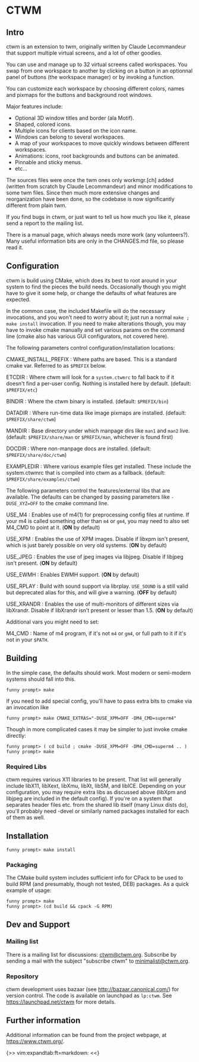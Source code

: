 # CTWM

## Intro

ctwm is an extension to twm, originally written by Claude Lecommandeur
that support multiple virtual screens, and a lot of other goodies.

You can use and manage up to 32 virtual screens called workspaces.  You
swap from one workspace to another by clicking on a button in an
optionnal panel of buttons (the workspace manager) or by invoking a
function.

You can customize each workspace by choosing different colors, names and
pixmaps for the buttons and background root windows.

Major features include:

* Optional 3D window titles and border (ala Motif).
* Shaped, colored icons.
* Multiple icons for clients based on the icon name.
* Windows can belong to several workspaces.
* A map of your workspaces to move quickly windows between
   different workspaces.
* Animations: icons, root backgrounds and buttons can be animated.
* Pinnable and sticky menus.
* etc...

The sources files were once the twm ones only workmgr.[ch] added (written
from scratch by Claude Lecommandeur) and minor modifications to some twm
files.  Since then much more extensive changes and reorganization have
been done, so the codebase is now significantly different from plain twm.

If you find bugs in ctwm, or just want to tell us how much you like it,
please send a report to the mailing list.

There is a manual page, which always needs more work (any volunteers?).
Many useful information bits are only in the CHANGES.md file, so please
read it.


## Configuration

ctwm is build using CMake, which does its best to root around in your
system to find the pieces the build needs.  Occasionally though you might
have to give it some help, or change the defaults of what features are
expected.

In the common case, the included Makefile will do the necessary
invocations, and you won't need to worry about it; just run a normal
`make ; make install` invocation.  If you need to make alterations
though, you may have to invoke cmake manually and set various params on
the command line (cmake also has various GUI configurators, not covered
here).

The following parameters control configuration/installation locations:

CMAKE_INSTALL_PREFIX
:       Where paths are based.  This is a standard cmake var.  Referred
        to as `$PREFIX` below.

ETCDIR
:       Where ctwm will look for a `system.ctwmrc` to fall back to if it
        doesn't find a per-user config.  Nothing is installed here by
        default.
        (default: `$PREFIX/etc`)

BINDIR
:       Where the ctwm binary is installed.
        (default: `$PREFIX/bin`)

DATADIR
:       Where run-time data like image pixmaps are installed.
        (default: `$PREFIX/share/ctwm`)

MANDIR
:       Base directory under which manpage dirs like `man1` and `man2`
        live.
        (default: `$PREFIX/share/man` or `$PREFIX/man`, whichever is
        found first)

DOCDIR
:       Where non-manpage docs are installed.
        (default: `$PREFIX/share/doc/ctwm`)

EXAMPLEDIR
:       Where various example files get installed.  These include the
        system.ctwmrc that is compiled into ctwm as a fallback.
        (default: `$PREFIX/share/examples/ctwm`)


The following parameters control the features/external libs that are
available.  The defaults can be changed by passing parameters like
`-DUSE_XYZ=OFF` to the cmake command line.

USE_M4
:       Enables use of m4(1) for preprocessing config files at runtime.
        If your m4 is called something other than `m4` or `gm4`, you may
        need to also set M4_CMD to point at it.
        (**ON** by default)

USE_XPM
:       Enables the use of XPM images.  Disable if libxpm isn't present,
        which is just barely possible on very old systems.
        (**ON** by default)

USE_JPEG
:       Enables the use of jpeg images via libjpeg.  Disable if libjpeg
        isn't present.
        (**ON** by default)

USE_EWMH
:       Enables EWMH support.
        (**ON** by default)

USE_RPLAY
:       Build with sound support via librplay.  `USE_SOUND` is a still
        valid but deprecated alias for this, and will give a warning.
        (**OFF** by default)

USE_XRANDR
:       Enables the use of multi-monitors of different sizes via
        libXrandr.  Disable if libXrandr isn't present or lesser than 1.5.
        (**ON** by default)


Additional vars you might need to set:

M4_CMD
:       Name of m4 program, if it's not `m4` or `gm4`, or full path to it
        if it's not in your `$PATH`.


## Building

In the simple case, the defaults should work.  Most modern or semi-modern
systems should fall into this.

    funny prompt> make

If you need to add special config, you'll have to pass extra bits to
cmake via an invocation like

    funny prompt> make CMAKE_EXTRAS="-DUSE_XPM=OFF -DM4_CMD=superm4"

Though in more complicated cases it may be simpler to just invoke cmake
directly:

    funny prompt> ( cd build ; cmake -DUSE_XPM=OFF -DM4_CMD=superm4 .. )
    funny prompt> make

### Required Libs

ctwm requires various X11 libraries to be present.  That list will
generally include libX11, libXext, libXmu, libXt, libSM, and libICE.
Depending on your configuration, you may require extra libs as discussed
above (libXpm and libjpeg are included in the default config).  If you're
on a system that separates header files etc. from the shared lib itself
(many Linux dists do), you'll probably need -devel or similarly named
packages installed for each of them as well.



## Installation

    funny prompt> make install

### Packaging

The CMake build system includes sufficient info for CPack to be used to
build RPM (and presumably, though not tested, DEB) packages.  As a quick
example of usage:

    funny prompt> make
    funny prompt> (cd build && cpack -G RPM)


## Dev and Support

### Mailing list

There is a mailing list for discussions: <ctwm@ctwm.org>.  Subscribe by
sending a mail with the subject "subscribe ctwm" to
<minimalist@ctwm.org>.

### Repository

ctwm development uses bazaar (see <http://bazaar.canonical.com/>) for
version control.  The code is available on launchpad as `lp:ctwm`.  See
<https://launchpad.net/ctwm> for more details.


## Further information

Additional information can be found from the project webpage, at
<https://www.ctwm.org/>.


{>>
 vim:expandtab:ft=markdown:
<<}
